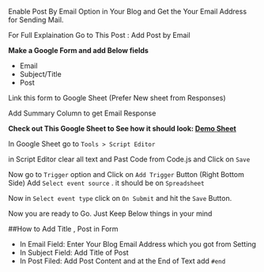 Enable Post By Email Option in Your Blog and Get the Your Email Address for Sending Mail.

For Full Explaination Go to This Post : Add Post by Email

**Make a Google Form and add Below fields**
- Email
- Subject/Title
- Post

Link this form to Google Sheet (Prefer New sheet from Responses)

Add Summary Column to get Email Response

**Check out This Google Sheet to See how it should look: [Demo Sheet](https://docs.google.com/spreadsheets/d/1M0qAO59qtOmu7hZTSC5aPlIVJkjkhWkCTinVkCO_738/copy "Demo Sheet")**

In Google Sheet go to `Tools > Script Editor`

in Script Editor clear all text and Past Code from Code.js and Click on `Save`

Now go to `Trigger` option and Click on `Add Trigger` Button (Right Bottom Side)
Add `Select event source` . it should be on `Spreadsheet`

Now in `Select event type` click on `On Submit` and hit the `Save` Button.

Now you are ready to Go. Just Keep Below things in your mind

##How to Add Title , Post in Form

- In Email Field: Enter Your Blog Email Address which you got from Setting
- In Subject Field: Add Title of Post
- In Post Filed: Add Post Content and at the End of Text add `#end`
